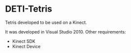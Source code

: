DETI-Tetris
===========
Tetris developed to be used on a Kinect.

It was developed in Visual Studio 2010.
Other requirements:
- Kinect SDK
- Kinect Device